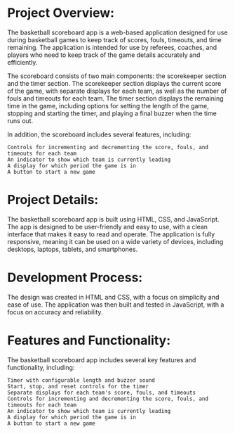 # Project Overview:
The basketball scoreboard app is a web-based application designed for use during basketball games to keep track of scores, fouls, timeouts, and time remaining. The application is intended for use by referees, coaches, and players who need to keep track of the game details accurately and efficiently.

The scoreboard consists of two main components: the scorekeeper section and the timer section. The scorekeeper section displays the current score of the game, with separate displays for each team, as well as the number of fouls and timeouts for each team. The timer section displays the remaining time in the game, including options for setting the length of the game, stopping and starting the timer, and playing a final buzzer when the time runs out.

In addition, the scoreboard includes several features, including:

    Controls for incrementing and decrementing the score, fouls, and timeouts for each team
    An indicator to show which team is currently leading
    A display for which period the game is in
    A button to start a new game

# Project Details:
The basketball scoreboard app is built using HTML, CSS, and JavaScript. The app is designed to be user-friendly and easy to use, with a clean interface that makes it easy to read and operate. The application is fully responsive, meaning it can be used on a wide variety of devices, including desktops, laptops, tablets, and smartphones.

# Development Process:
The design was created in HTML and CSS, with a focus on simplicity and ease of use. The application was then built and tested in JavaScript, with a focus on accuracy and reliability.

# Features and Functionality:
The basketball scoreboard app includes several key features and functionality, including:

    Timer with configurable length and buzzer sound
    Start, stop, and reset controls for the timer
    Separate displays for each team's score, fouls, and timeouts
    Controls for incrementing and decrementing the score, fouls, and timeouts for each team
    An indicator to show which team is currently leading
    A display for which period the game is in
    A button to start a new game
